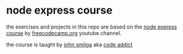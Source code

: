 # node express course

the exercises and projects in this repo are based on the
[node express course](https://www.youtube.com/watch?v=Oe421EPjeBE&t=20s) by [freecodecamp.org](freecodecamp.org) youtube channel.

the course is taught by [john smilga](johnsmilga.com) aka [code addict](https://www.youtube.com/c/CodingAddict)
